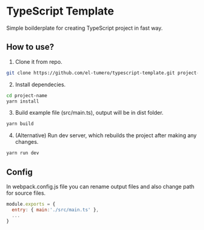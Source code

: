 
# TypeScript Template

Simple boilderplate for creating TypeScript project in fast way.




## How to use?

1. Clone it from repo.

```bash
git clone https://github.com/el-tumero/typescript-template.git project-name
```

2. Install dependecies.
```bash
cd project-name
yarn install
```

3. Build example file (src/main.ts), output will be in dist folder.
```bash
yarn build
```

4. (Alternative) Run dev server, which rebuilds the project after making any changes.
  ```bash
yarn run dev
```  
## Config
In webpack.config.js file you can rename output files and also change path for source files.
```javascript
module.exports = {
  entry: { main:'./src/main.ts' },
  ...
}
```

